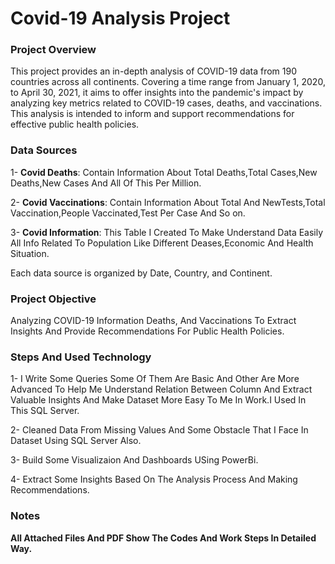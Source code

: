 # Covid-19 Analysis Project


### Project Overview

This project provides an in-depth analysis of COVID-19 data from 190 countries across all continents. Covering a time range from January 1, 2020, to April 30, 2021, it aims to offer insights into the pandemic's impact by analyzing key metrics related to COVID-19 cases, deaths, and vaccinations. This analysis is intended to inform and support recommendations for effective public health policies.


### Data Sources

 1- **Covid Deaths**: Contain Information About Total Deaths,Total Cases,New Deaths,New Cases And All Of This Per Million.
 
 2- **Covid Vaccinations**: Contain Information About Total And NewTests,Total Vaccination,People Vaccinated,Test Per Case And So on.
 
 3- **Covid Information**: This Table I Created To Make Understand Data Easily All Info Related To Population Like Different Deases,Economic And Health Situation.
 
Each data source is organized by Date, Country, and Continent.


### Project Objective
 
 Analyzing COVID-19 Information Deaths, And Vaccinations To Extract Insights And Provide Recommendations For Public Health Policies.


### Steps And Used Technology

 1- I Write Some Queries Some Of Them Are Basic And Other Are More Advanced To Help Me Understand Relation Between Column And Extract Valuable Insights And Make Dataset More 
    Easy To Me In Work.I Used In This SQL Server. 

 2- Cleaned Data From Missing Values And Some Obstacle That I Face In Dataset Using SQL Server Also.

 3- Build Some Visualizaion And Dashboards USing PowerBi.

 4- Extract Some Insights Based On The Analysis Process And Making Recommendations.


 ### Notes

 **All Attached Files And PDF Show The Codes And Work Steps In Detailed Way.**


 
 
 

